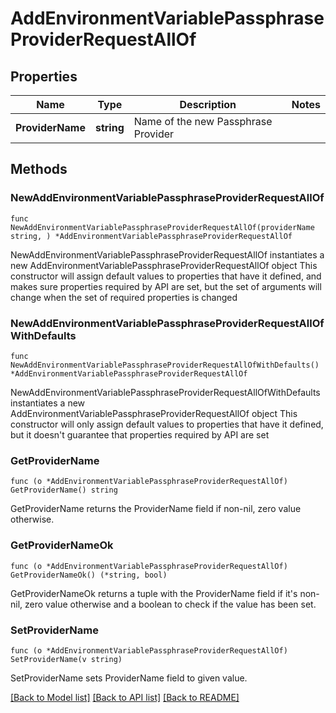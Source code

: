# AddEnvironmentVariablePassphraseProviderRequestAllOf

## Properties

Name | Type | Description | Notes
------------ | ------------- | ------------- | -------------
**ProviderName** | **string** | Name of the new Passphrase Provider | 

## Methods

### NewAddEnvironmentVariablePassphraseProviderRequestAllOf

`func NewAddEnvironmentVariablePassphraseProviderRequestAllOf(providerName string, ) *AddEnvironmentVariablePassphraseProviderRequestAllOf`

NewAddEnvironmentVariablePassphraseProviderRequestAllOf instantiates a new AddEnvironmentVariablePassphraseProviderRequestAllOf object
This constructor will assign default values to properties that have it defined,
and makes sure properties required by API are set, but the set of arguments
will change when the set of required properties is changed

### NewAddEnvironmentVariablePassphraseProviderRequestAllOfWithDefaults

`func NewAddEnvironmentVariablePassphraseProviderRequestAllOfWithDefaults() *AddEnvironmentVariablePassphraseProviderRequestAllOf`

NewAddEnvironmentVariablePassphraseProviderRequestAllOfWithDefaults instantiates a new AddEnvironmentVariablePassphraseProviderRequestAllOf object
This constructor will only assign default values to properties that have it defined,
but it doesn't guarantee that properties required by API are set

### GetProviderName

`func (o *AddEnvironmentVariablePassphraseProviderRequestAllOf) GetProviderName() string`

GetProviderName returns the ProviderName field if non-nil, zero value otherwise.

### GetProviderNameOk

`func (o *AddEnvironmentVariablePassphraseProviderRequestAllOf) GetProviderNameOk() (*string, bool)`

GetProviderNameOk returns a tuple with the ProviderName field if it's non-nil, zero value otherwise
and a boolean to check if the value has been set.

### SetProviderName

`func (o *AddEnvironmentVariablePassphraseProviderRequestAllOf) SetProviderName(v string)`

SetProviderName sets ProviderName field to given value.



[[Back to Model list]](../README.md#documentation-for-models) [[Back to API list]](../README.md#documentation-for-api-endpoints) [[Back to README]](../README.md)


